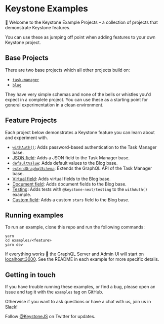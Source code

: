 # Keystone Examples

👋 Welcome to the Keystone Example Projects – a collection of projects that demonstrate Keystone features.

You can use these as jumping off point when adding features to your own Keystone project.

## Base Projects

There are two base projects which all other projects build on:

- [`task-manager`](./task-manager)
- [`blog`](./blog)

They have very simple schemas and none of the bells or whistles you'd expect in a complete project. You can use these as a starting point for general experimentation in a clean environment.

## Feature Projects

Each project below demonstrates a Keystone feature you can learn about and experiment with.

- [`withAuth()`](./with-auth): Adds password-based authentication to the Task Manager base.
- [JSON field](./json): Adds a JSON field to the Task Manager base.
- [`defaultValue`](./default-values): Adds default values to the Blog base.
- [`extendGraphqlSchema`](./extend-graphql-schema): Extends the GraphQL API of the Task Manager base.
- [Virtual field](./virtual-field): Adds virtual fields to the Blog base.
- [Document field](./document-field): Adds document fields to the Blog base.
- [Testing](./testing): Adds tests with `@keystone-next/testing` to the `withAuth()` example.
- [Custom field](./document-field): Adds a custom `stars` field to the Blog base.

## Running examples

To run an example, clone this repo and run the following commands:

```shell
yarn
cd examples/<feature>
yarn dev
```

If everything works 🤞 the GraphQL Server and Admin UI will start on [localhost:3000](http://localhost:3000).
See the README in each example for more specific details.

## Getting in touch

If you have trouble running these examples, or find a bug, please open an issue and tag it with the `examples` tag on GitHub.

Otherwise if you want to ask questions or have a chat with us, join us in [Slack](http://slack.keystonejs.com/)!

Follow [@KeystoneJS](https://twitter.com/keystonejs) on Twitter for updates.
